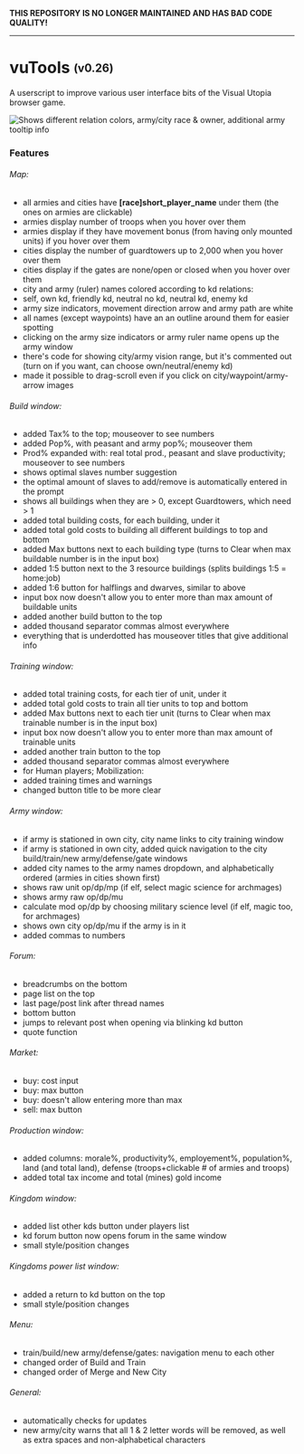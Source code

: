 **THIS REPOSITORY IS NO LONGER MAINTAINED AND HAS BAD CODE QUALITY!**
_____________________________________

# <a id="features"></a> vuTools <sub><sup>(v0.26)</sup></sub>
A userscript to improve various user interface bits of the Visual Utopia browser game.

![Shows different relation colors, army/city race & owner, additional army tooltip info](https://raw.githubusercontent.com/Quirinus/vuTools/master/vuTools_screenshot.png "Relation colors, army/city race & owner, additional army tooltip info")

### Features
###### Map:
- all armies and cities have **[race]short_player_name** under them (the ones on armies are clickable)
- armies display number of troops when you hover over them
- armies display if they have movement bonus (from having only mounted units) if you hover over them
- cities display the number of guardtowers up to 2,000 when you hover over them
- cities display if the gates are none/open or closed when you hover over them
- city and army (ruler) names colored according to kd relations:
 - self, own kd, friendly kd, neutral no kd, neutral kd, enemy kd
- army size indicators, movement direction arrow and army path are white
- all names (except waypoints) have an an outline around them for easier spotting
- clicking on the army size indicators or army ruler name opens up the army window
- there's code for showing city/army vision range, but it's commented out (turn on if you want, can choose own/neutral/enemy kd)
- made it possible to drag-scroll even if you click on city/waypoint/army-arrow images

###### Build window:
- added Tax% to the top; mouseover to see numbers
- added Pop%, with peasant and army pop%; mouseover them
- Prod% expanded with: real total prod., peasant and slave productivity; mouseover to see numbers
- shows optimal slaves number suggestion
- the optimal amount of slaves to add/remove is automatically entered in the prompt
- shows all buildings when they are > 0, except Guardtowers, which need > 1
- added total building costs, for each building, under it
- added total gold costs to building all different buildings to top and bottom
- added Max buttons next to each building type (turns to Clear when max buildable number is in the input box)
- added 1:5 button next to the 3 resource buildings (splits buildings 1:5 = home:job)
- added 1:6 button for halflings and dwarves, similar to above
- input box now doesn't allow you to enter more than max amount of buildable units
- added another build button to the top
- added thousand separator commas almost everywhere
- everything that is underdotted has mouseover titles that give additional info

###### Training window:
- added total training costs, for each tier of unit, under it
- added total gold costs to train all tier units to top and bottom
- added Max buttons next to each tier unit (turns to Clear when max trainable number is in the input box)
- input box now doesn't allow you to enter more than max amount of trainable units
- added another train button to the top
- added thousand separator commas almost everywhere
- for Human players; Mobilization:
 - added training times and warnings
 - changed button title to be more clear
 
###### Army window:
- if army is stationed in own city, city name links to city training window
- if army is stationed in own city, added quick navigation to the city build/train/new army/defense/gate windows
- added city names to the army names dropdown, and alphabetically ordered (armies in cities shown first)
- shows raw unit op/dp/mp (if elf, select magic science for archmages)
- shows army raw op/dp/mu
- calculate mod op/dp by choosing military science level (if elf, magic too, for archmages)
- shows own city op/dp/mu if the army is in it
- added commas to numbers

###### Forum:
- breadcrumbs on the bottom
- page list on the top
- last page/post link after thread names
- bottom button
- jumps to relevant post when opening via blinking kd button
- quote function

###### Market:
- buy: cost input
- buy: max button
- buy: doesn't allow entering more than max
- sell: max button

###### Production window:
- added columns: morale%, productivity%, employement%, population%, land
(and total land), defense (troops+clickable # of armies and troops)
- added total tax income and total (mines) gold income

###### Kingdom window:
- added list other kds button under players list
- kd forum button now opens forum in the same window
- small style/position changes

###### Kingdoms power list window:
- added a return to kd button on the top
- small style/position changes

###### Menu:
- train/build/new army/defense/gates: navigation menu to each other
- changed order of Build and Train
- changed order of Merge and New City

###### General:
- automatically checks for updates
- new army/city warns that all 1 & 2 letter words will be removed, as well as extra spaces and non-alphabetical characters
